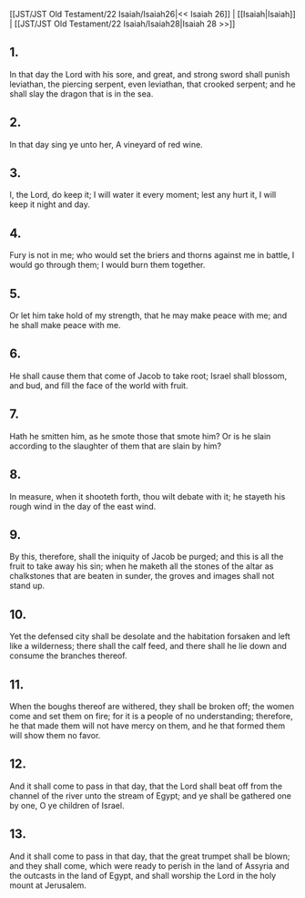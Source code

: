 [[JST/JST Old Testament/22 Isaiah/Isaiah26|<< Isaiah 26]] | [[Isaiah|Isaiah]] | [[JST/JST Old Testament/22 Isaiah/Isaiah28|Isaiah 28 >>]]
## 1.
In that day the Lord with his sore, and great, and strong sword shall punish leviathan, the piercing serpent, even leviathan, that crooked serpent; and he shall slay the dragon that is in the sea.
## 2.
In that day sing ye unto her, A vineyard of red wine.
## 3.
I, the Lord, do keep it; I will water it every moment; lest any hurt it, I will keep it night and day.
## 4.
Fury is not in me; who would set the briers and thorns against me in battle, I would go through them; I would burn them together.
## 5.
Or let him take hold of my strength, that he may make peace with me; and he shall make peace with me.
## 6.
He shall cause them that come of Jacob to take root; Israel shall blossom, and bud, and fill the face of the world with fruit.
## 7.
Hath he smitten him, as he smote those that smote him? Or is he slain according to the slaughter of them that are slain by him?
## 8.
In measure, when it shooteth forth, thou wilt debate with it; he stayeth his rough wind in the day of the east wind.
## 9.
By this, therefore, shall the iniquity of Jacob be purged; and this is all the fruit to take away his sin; when he maketh all the stones of the altar as chalkstones that are beaten in sunder, the groves and images shall not stand up.
## 10.
Yet the defensed city shall be desolate and the habitation forsaken and left like a wilderness; there shall the calf feed, and there shall he lie down and consume the branches thereof.
## 11.
When the boughs thereof are withered, they shall be broken off; the women come and set them on fire; for it is a people of no understanding; therefore, he that made them will not have mercy on them, and he that formed them will show them no favor.
## 12.
And it shall come to pass in that day, that the Lord shall beat off from the channel of the river unto the stream of Egypt; and ye shall be gathered one by one, O ye children of Israel.
## 13.
And it shall come to pass in that day, that the great trumpet shall be blown; and they shall come, which were ready to perish in the land of Assyria and the outcasts in the land of Egypt, and shall worship the Lord in the holy mount at Jerusalem.

